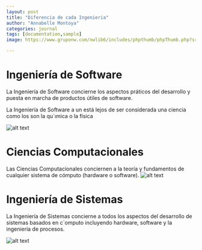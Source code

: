 ```yaml
---
layout: post
title: "Diferencia de cada Ingenieria"
author: "Annabelle Montoya"
categories: journal
tags: [documentation,sample]
image: https://www.gruponw.com/nwlib6/includes/phpthumb/phpThumb.php?src=/imagenes/programm.png&w=700&f=png.jpg

---
```


# Ingeniería de Software

La Ingeniería de Software concierne los aspectos práticos del
desarrollo y puesta en marcha de productos útiles de software.

La Ingeniería de Software a un está lejos de ser considerada una
ciencia como los son la qu´ımica o la física

![alt text](https://img2.freepng.es/20180626/uw/kisspng-stock-photography-computer-software-software-engin-5b32c442987bf2.8562335615300536986246.jpg)

# Ciencias Computacionales

Las Ciencias Computacionales conciernen a la teoría y fundamentos
de cualquier sistema de cómputo (hardware o software).
![alt text](https://www.ecured.cu/images/4/41/Ciencias_de_la_computacion.jpg)

# Ingeniería de Sistemas
La Ingeniería de Sistemas concierne a todos los aspectos del desarrollo
de sistemas basados en c´omputo incluyendo hardware, software y la
ingeniería de procesos.

![alt text](https://proicecdn.azureedge.net/shared/content/imagenes/Usuarios/ImagenesCKEditor/65046c8b-fe70-4651-93a6-803da8ebb6b8/c162b112-17e7-4842-a734-4fbf32a8e251.jpg)



 
